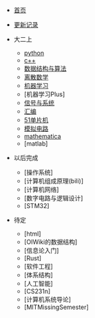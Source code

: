 * [首页]()
* [更新记录](md/essay/更新记录.md)

* 大二上
    * [python](md/essay/python.md)   
    * [c++](md/essay/c++.md)
    * [数据结构与算法](md/essay/数据结构与算法.md)
    * [离散数学](md/essay/离散数学.md)
    * [机器学习](md/essay/机器学习.md)
    * [机器学习Plus]
    * [信号与系统](md/essay/信号与系统.md)
    * [汇编](md/essay/汇编.md)
    * [51单片机](md/essay/51单片机.md)
    * [模拟电路](md/essay/模拟电路.md)
    * [mathematica](md/essay/mathematica.md)
    * [matlab]

* 以后完成
    * [操作系统]
    * [计算机组成原理(bili)]
    * [计算机网络]
    * [数字电路与逻辑设计]
    * [STM32]

* 待定
    * [html]
    * [OIWiki的数据结构]
    * [信息论入门]
    * [Rust]
    * [软件工程]
    * [体系结构]
    * [人工智能]
    * [CS231n]
    * [计算机系统导论]
    * [MITMissingSemester]
  